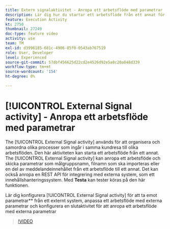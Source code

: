 ```yaml
---
title: Extern signalaktivitet - Anropa ett arbetsflöde med parametrar
description: Lär dig hur du startar ett arbetsflöde från ett annat för att stödja mer komplexa kundresor, samtidigt som du får bättre möjlighet att övervaka och reagera på problem.
feature: Execution Activity
kt: 2750
thumbnail: 27249
doc-type: feature video
activity: use
team: TM
exl-id: d3996185-681c-4906-85f0-0543ab767519
role: User, Developer
level: Experienced
source-git-commit: 57dbf456625d22cd2e4526d92e5a8c20a048d339
workflow-type: tm+mt
source-wordcount: '154'
ht-degree: 0%

---
```



# [!UICONTROL External Signal activity] - Anropa ett arbetsflöde med parametrar

The [!UICONTROL External Signal activity] används för att organisera och samordna olika processer som ingår i samma kundresa till olika arbetsflöden. Den här aktiviteten kan starta ett arbetsflöde från ett annat. The [!UICONTROL External Signal activity] kan anropa ett arbetsflöde och skicka parametrar som målgruppsnamn, filnamn som ska importeras eller en del av meddelandeinnehållet från ett arbetsflöde till ett annat. Det kan också anropa en REST API för integrering med externa system, som ett innehållshanteringssystem. Med **Testa** kan tester köras på den här funktionen.

Lär dig konfigurera [!UICONTROL External Signal activity] för att ta emot parametrar** från ett externt system, anpassa ett arbetsflöde med externa parametrar och konfigurera en slutaktivitet för att anropa ett arbetsflöde med externa parametrar

>[!VIDEO](https://video.tv.adobe.com/v/27249/?quality=12)
